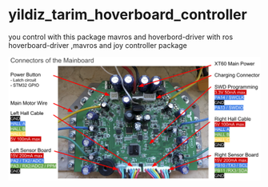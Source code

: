 # yildiz_tarim_hoverboard_controller
you control with this package mavros and hoverbord-driver with ros hoverboard-driver ,mavros and joy controller package 


![hoverboard_image](https://raw.githubusercontent.com/NiklasFauth/hoverboard-firmware-hack/master/pinout.png)
